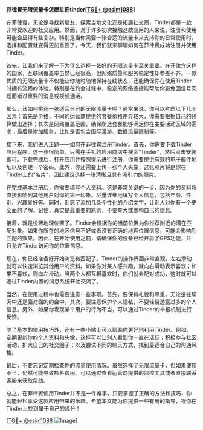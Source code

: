 **菲律賓无限流量卡怎麽註冊tinder[[TG💪+ @esim1088](https://t.me/s/esim1088)]**

在菲律賓，无论是寻找新朋友、探索当地文化还是拓展社交圈，Tinder都是一款非常受欢迎的社交应用。然而，对于许多初次接触这款应用的人来说，注册和使用可能会显得有些复杂。特别是当你需要一张合适的流量卡来支持你的日常使用时，选择和配置就变得更加重要了。今天，我们就来聊聊如何在菲律賓成功注册并使用Tinder。

首先，让我们来了解一下为什么选择一张好的无限流量卡至关重要。在菲律宾这样的国家，互联网覆盖率虽然已经很高，但网络质量和服务稳定性却参差不齐。一款优质的无限流量卡不仅能让你随时随地保持在线状态，还能确保你在使用Tinder时拥有流畅的体验。特别是在约会过程中，稳定的网络连接能帮助你避免因信号问题而错过重要的消息或视频通话。

那么，该如何挑选一张适合自己的无限流量卡呢？通常来说，你可以考虑以下几个因素：首先是价格，不同的运营商提供的套餐价格差异较大，你需要根据自己的预算做出选择；其次是网络覆盖范围，确保所选套餐能够满足你在主要活动区域的需求；最后是附加服务，比如是否包含国际漫游、数据流量限制等。

接下来，我们进入正题——如何在菲律宾注册Tinder。首先，你需要下载Tinder应用程序。这一步很简单，只需在手机的应用商店中搜索“Tinder”，然后点击安装即可。下载完成后，打开应用并按照提示进行注册。你需要提供有效的电子邮件地址以及创建一个密码。此外，你还需要上传一张个人头像，这张照片将是你在Tinder上的“名片”，因此建议选择一张清晰且具有吸引力的照片。

在完成基本注册后，你需要填写个人资料。这是非常关键的一步，因为你的资料将直接影响到其他用户对你的第一印象。尽量详细地填写个人信息，包括年龄、性别、兴趣爱好等。同时，别忘了添加几条个性化的介绍文字，让别人对你有一个更全面的了解。记住，真实是最重要的原则，不要夸大或虚构自己的信息。

接着，就是设置地理位置了。Tinder会根据你的当前位置为你推荐附近的潜在匹配对象。如果你所在的地区信号不好或者没有正确的地理位置信息，可能会影响到匹配的效果。因此，在开始使用之前，请确保你的设备已经开启了GPS功能，并且允许Tinder访问你的位置信息。

现在，你已经准备好开始浏览和匹配了。Tinder的操作界面非常直观，左右滑动就可以快速浏览其他用户的资料。如果你对某人感兴趣，就向右滑动表示喜欢；如果不喜欢，则向左滑动。当两个人都互相喜欢时，你们就会配对成功，这时就可以通过Tinder内置的消息系统开始交流了。

当然，在使用过程中也需要注意一些事项。首先，要保持礼貌和尊重，无论是在聊天中还是面对面的约会中。其次，要注意保护个人隐私，不要轻易透露过多的个人信息。另外，如果你发现某个用户的行为不当，可以通过Tinder的举报机制进行反馈。

除了基本的使用技巧外，还有一些小贴士可以帮助你更好地利用Tinder。例如，定期更新你的个人资料和头像，这样可以让别人看到你一直在活跃；积极参与社区活动，扩大自己的社交圈子；以及尝试不同的聊天方式，找到最适合自己的沟通风格。

最后，不要忘记定期检查你的流量使用情况。虽然选择了无限流量卡，但如果使用不当，仍然可能导致额外费用。可以通过查看运营商提供的监控工具或者直接联系客服来获取帮助。

总之，在菲律賓使用Tinder并不是一件难事，只要掌握了正确的方法和技巧，你就能轻松享受这款应用带来的乐趣。希望本文能为你提供一些有用的指导，祝你在Tinder上找到属于自己的缘分！ 

[[TG💪+ @esim1088](https://t.me/s/esim1088) ![Image](https://i.postimg.cc/4NQfJmqS/Snipaste-2025-05-13-00-14-12.png)]